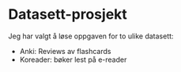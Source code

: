 # Datasett-prosjekt

Jeg har valgt å løse oppgaven for to ulike datasett:

- Anki: Reviews av flashcards
- Koreader: bøker lest på e-reader
